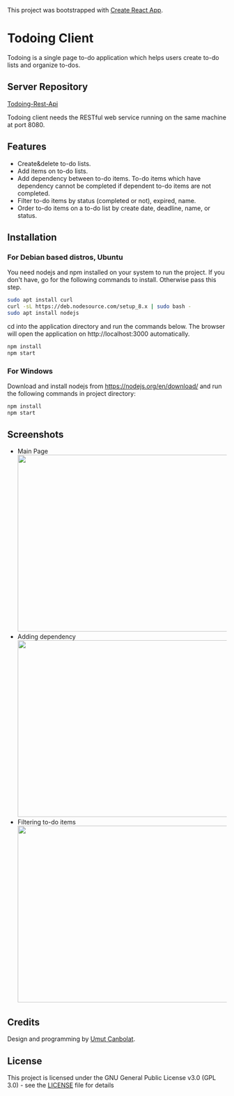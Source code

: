 This project was bootstrapped with [Create React App](https://github.com/facebookincubator/create-react-app).


# Todoing Client

Todoing is a single page to-do application which helps users create to-do lists and organize to-dos.

## Server Repository

[Todoing-Rest-Api](https://github.com/umutcanbolat/Todoing-Rest-Api)

Todoing client needs the RESTful web service running on the same machine at port 8080.

## Features

- Create&delete to-do lists.
- Add items on to-do lists.
- Add dependency between to-do items. To-do items which have dependency cannot be completed if dependent to-do items are not completed.
- Filter to-do items by status (completed or not), expired, name.
- Order to-do items on a to-do list by create date, deadline, name, or status.

## Installation

### For Debian based distros, Ubuntu

You need nodejs and npm installed on your system to run the project. If you don't have, go for the following commands to install. Otherwise pass this step.

```sh
sudo apt install curl
curl -sL https://deb.nodesource.com/setup_8.x | sudo bash -
sudo apt install nodejs
```
cd into the application directory and run the commands below. The browser will open the application on http://localhost:3000 automatically.

```sh
npm install
npm start
```

### For Windows

Download and install nodejs from https://nodejs.org/en/download/ and run the following commands in project directory:

```sh
npm install
npm start
```

## Screenshots
- Main Page <br> <img src="https://user-images.githubusercontent.com/10065235/46321550-90608b00-c5ec-11e8-8295-ea3af781e605.png" width="720" height="405"> <br>
- Adding dependency <br> <img src="https://user-images.githubusercontent.com/10065235/46321551-90608b00-c5ec-11e8-907d-0151553a66b5.png" width="720" height="405">  <br>
- Filtering to-do items <br> <img src="https://user-images.githubusercontent.com/10065235/46321549-8fc7f480-c5ec-11e8-9b9d-aa8b528548c8.png" width="720" height="405"> <br>

## Credits
Design and programming by [Umut Canbolat](https://github.com/umutcanbolat).

## License
This project is licensed under the GNU General Public License v3.0 (GPL 3.0) - see the [LICENSE](LICENSE) file for details